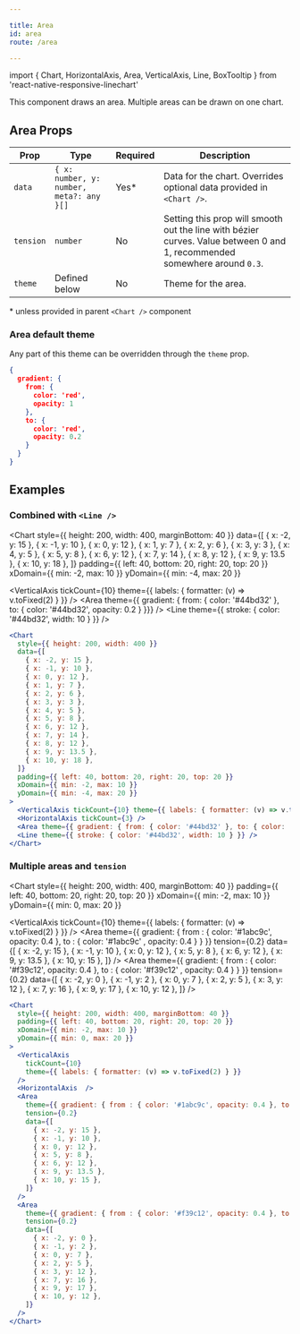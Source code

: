 ```yaml
---

title: Area
id: area
route: /area

---
```


import { Chart, HorizontalAxis, Area, VerticalAxis, Line, BoxTooltip } from 'react-native-responsive-linechart'

This component draws an area. Multiple areas can be drawn on one chart.

## Area Props
| Prop        | Type | Required | Description
| ----------- | ----------- | ------------- | ------ |
| `data`      | `{ x: number, y: number, meta?: any }[]` | Yes* | Data for the chart. Overrides optional data provided in `<Chart />`.  |
| `tension`      | `number` | No | Setting this prop will smooth out the line with bézier curves. Value between 0 and 1, recommended somewhere around `0.3`. |
| `theme`   | Defined below        | No | Theme for the area.  |

\* unless provided in parent `<Chart />` component

### Area default theme
Any part of this theme can be overridden through the `theme` prop.
```json
{
  gradient: {
    from: {
      color: 'red',
      opacity: 1
    },
    to: {
      color: 'red',
      opacity: 0.2
    }
  }
}
```

## Examples 



### Combined with `<Line />`

<Chart
  style={{ height: 200, width: 400, marginBottom: 40 }}
  data={[
    { x: -2, y: 15 },
    { x: -1, y: 10 },
    { x: 0, y: 12 },
    { x: 1, y: 7 },
    { x: 2, y: 6 },
    { x: 3, y: 3 },
    { x: 4, y: 5 },
    { x: 5, y: 8 },
    { x: 6, y: 12 },
    { x: 7, y: 14 },
    { x: 8, y: 12 },
    { x: 9, y: 13.5 },
    { x: 10, y: 18 },
  ]}
  padding={{ left: 40, bottom: 20, right: 20, top: 20 }}
  xDomain={{ min: -2, max: 10 }}
  yDomain={{ min: -4, max: 20 }}
>
  <VerticalAxis tickCount={10} theme={{ labels: { formatter: (v) => v.toFixed(2) } }} />
  <HorizontalAxis tickCount={3} />
  <Area theme={{ gradient: { from: { color: '#44bd32' }, to: { color: '#44bd32', opacity: 0.2 } }}} />
  <Line theme={{ stroke: { color: '#44bd32', width: 10 } }} />
</Chart>

```jsx
<Chart
  style={{ height: 200, width: 400 }}
  data={[
    { x: -2, y: 15 },
    { x: -1, y: 10 },
    { x: 0, y: 12 },
    { x: 1, y: 7 },
    { x: 2, y: 6 },
    { x: 3, y: 3 },
    { x: 4, y: 5 },
    { x: 5, y: 8 },
    { x: 6, y: 12 },
    { x: 7, y: 14 },
    { x: 8, y: 12 },
    { x: 9, y: 13.5 },
    { x: 10, y: 18 },
  ]}
  padding={{ left: 40, bottom: 20, right: 20, top: 20 }}
  xDomain={{ min: -2, max: 10 }}
  yDomain={{ min: -4, max: 20 }}
>
  <VerticalAxis tickCount={10} theme={{ labels: { formatter: (v) => v.toFixed(2) } }} />
  <HorizontalAxis tickCount={3} />
  <Area theme={{ gradient: { from: { color: '#44bd32' }, to: { color: '#44bd32', opacity: 0.2 } }}} />
  <Line theme={{ stroke: { color: '#44bd32', width: 10 } }} />
</Chart>
```

### Multiple areas and `tension`

<Chart
  style={{ height: 200, width: 400, marginBottom: 40 }}
  padding={{ left: 40, bottom: 20, right: 20, top: 20 }}
  xDomain={{ min: -2, max: 10 }}
  yDomain={{ min: 0, max: 20 }}
>
  <VerticalAxis
    tickCount={10}
    theme={{ labels: { formatter: (v) => v.toFixed(2) } }}
  />
  <HorizontalAxis  />
  <Area 
    theme={{ gradient: { from : { color: '#1abc9c', opacity: 0.4 }, to : { color: '#1abc9c' , opacity: 0.4 } } }} 
    tension={0.2}
    data={[
      { x: -2, y: 15 },
      { x: -1, y: 10 },
      { x: 0, y: 12 },
      { x: 5, y: 8 },
      { x: 6, y: 12 },
      { x: 9, y: 13.5 },
      { x: 10, y: 15 },
    ]} 
  />
  <Area 
    theme={{ gradient: { from : { color: '#f39c12', opacity: 0.4 }, to : { color: '#f39c12' , opacity: 0.4 } } }} 
    tension={0.2}
    data={[
      { x: -2, y: 0 },
      { x: -1, y: 2 },
      { x: 0, y: 7 },
      { x: 2, y: 5 },
      { x: 3, y: 12 },
      { x: 7, y: 16 },
      { x: 9, y: 17 },
      { x: 10, y: 12 },
    ]} 
  />
</Chart>

```jsx
<Chart
  style={{ height: 200, width: 400, marginBottom: 40 }}
  padding={{ left: 40, bottom: 20, right: 20, top: 20 }}
  xDomain={{ min: -2, max: 10 }}
  yDomain={{ min: 0, max: 20 }}
>
  <VerticalAxis
    tickCount={10}
    theme={{ labels: { formatter: (v) => v.toFixed(2) } }}
  />
  <HorizontalAxis  />
  <Area 
    theme={{ gradient: { from : { color: '#1abc9c', opacity: 0.4 }, to : { color: '#1abc9c' , opacity: 0.4 } } }} 
    tension={0.2}
    data={[
      { x: -2, y: 15 },
      { x: -1, y: 10 },
      { x: 0, y: 12 },
      { x: 5, y: 8 },
      { x: 6, y: 12 },
      { x: 9, y: 13.5 },
      { x: 10, y: 15 },
    ]} 
  />
  <Area 
    theme={{ gradient: { from : { color: '#f39c12', opacity: 0.4 }, to : { color: '#f39c12' , opacity: 0.4 } } }} 
    tension={0.2}
    data={[
      { x: -2, y: 0 },
      { x: -1, y: 2 },
      { x: 0, y: 7 },
      { x: 2, y: 5 },
      { x: 3, y: 12 },
      { x: 7, y: 16 },
      { x: 9, y: 17 },
      { x: 10, y: 12 },
    ]} 
  />
</Chart>
```
